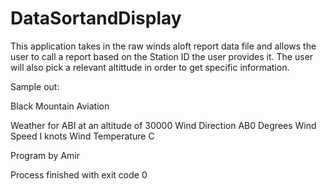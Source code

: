 # DataSortandDisplay

This application takes in the raw winds aloft report data file and
allows the user to call a report based on the Station ID the user
provides it. The user will also pick a relevant altittude in order to
get specific information.

Sample out:

Black Mountain Aviation

Weather for ABI at an altitude of 30000
Wind Direction    AB0 Degrees
Wind Speed        I  knots
Wind Temperature     C

Program by Amir

Process finished with exit code 0

